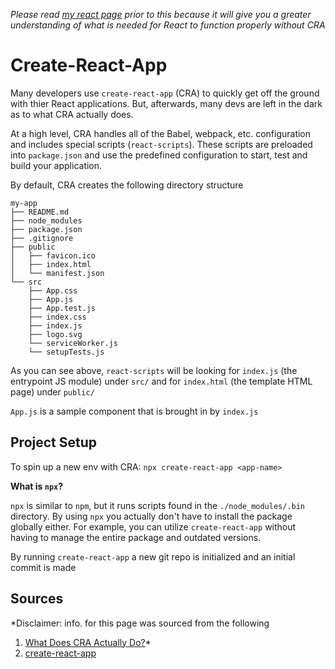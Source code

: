 *Please read [my react page](https://github.com/doc-duncan/knowledge/blob/master/javascript/react/react.md) prior to this because it will give you a greater understanding of what is needed for React to function properly without CRA*

# Create-React-App

Many developers use `create-react-app` (CRA) to quickly get off the ground with thier React applications. But, afterwards, many devs are left in the dark as to what CRA actually does.

At a high level, CRA handles all of the Babel, webpack, etc. configuration and includes special scripts (`react-scripts`). These scripts are preloaded into `package.json` and use the predefined configuration to start, test and build your application. 

By default, CRA creates the following directory structure

```
my-app
├── README.md
├── node_modules
├── package.json
├── .gitignore
├── public
│   ├── favicon.ico
│   ├── index.html
│   └── manifest.json
└── src
    ├── App.css
    ├── App.js
    ├── App.test.js
    ├── index.css
    ├── index.js
    ├── logo.svg
    └── serviceWorker.js
    └── setupTests.js
```

As you can see above, `react-scripts` will be looking for `index.js` (the entrypoint JS module) under `src/` and for `index.html` (the template HTML page) under `public/`

`App.js` is a sample component that is brought in by `index.js`

## Project Setup

To spin up a new env with CRA: `npx create-react-app <app-name>`

**What is `npx`?**

`npx` is similar to `npm`, but it runs scripts found in the `./node_modules/.bin` directory. By using `npx` you actually don't have to install the package globally either. For example, you can utilize `create-react-app` without having to manage the entire package and outdated versions.

By running `create-react-app` a new git repo is initialized and an initial commit is made

## Sources
*Disclaimer: info. for this page was sourced from the following 
1. [What Does CRA Actually Do?](https://levelup.gitconnected.com/what-does-create-react-app-actually-do-73c899443d61)*
2. [create-react-app](https://github.com/facebook/create-react-app)